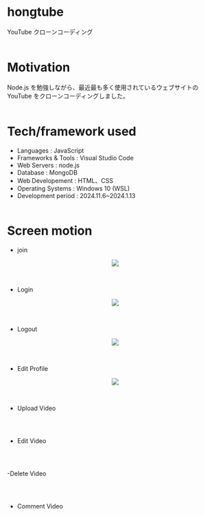 # hongtube

YouTube クローンコーディング
<br>
<br>

# Motivation

Node.js を勉強しながら、最近最も多く使用されているウェブサイトの YouTube をクローンコーディングしました。
<br>
<br>

# Tech/framework used

- Languages : JavaScript
- Frameworks & Tools : Visual Studio Code
- Web Servers : node.js
- Database : MongoDB
- Web Developement : HTML、CSS
- Operating Systems : Windows 10 (WSL)
- Development period : 2024.11.6~2024.1.13
  <br>
  <br>

# Screen motion

- join
<p align="center">
  <img src="https://github.com/user-attachments/assets/b5303683-dbed-41a9-8d10-ee8ac781287d"> 
</p>
<br>

- Login
<p align="center">
  <img src="https://github.com/user-attachments/assets/e8208c54-d239-41ba-8064-a84a8b76d8c8"> 
</p>
<br>

- Logout
<p align="center">
  <img src="https://github.com/user-attachments/assets/889fb673-9cc8-4f9f-b09e-e898fd8f47f6"> 
</p>
<br>

- Edit Profile
<p align="center">
  <img src="https://github.com/user-attachments/assets/aea48894-b1bc-4ad7-a715-927700cca8fc"> 
</p>
<br>

- Upload Video
<p align="center">
  <img src=""> 
</p>
<br>

- Edit Video
<p align="center">
  <img src=""> 
</p>
<br>

-Delete Video

<p align="center">
  <img src=""> 
</p>
<br>

- Comment Video
<p align="center">
  <img src=""> 
</p>
<br>
